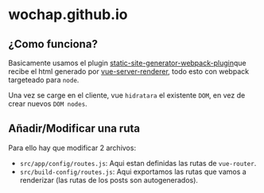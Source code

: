 # wochap.github.io

## ¿Como funciona?

Basicamente usamos el plugin [static-site-generator-webpack-plugin](https://github.com/markdalgleish/static-site-generator-webpack-plugin)que recibe el html generado por [vue-server-renderer](https://www.npmjs.com/package/vue-server-renderer), todo esto con webpack targeteado para `node`.

Una vez se carge en el cliente, vue `hidratara` el existente `DOM`, en vez de crear nuevos `DOM nodes`.

## Añadir/Modificar una ruta

Para ello hay que modificar 2 archivos:

* `src/app/config/routes.js`: Aqui estan definidas las rutas de `vue-router`.
* `src/build-config/routes.js`: Aqui exportamos las rutas que vamos a renderizar (las rutas de los posts son autogenerados).
